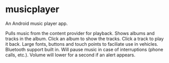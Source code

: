 # musicplayer

An Android music player app.  

Pulls music from the content provider for playback. 
Shows albums and tracks in the album. 
Click an album to show the tracks. Click a track to play it back. 
Large fonts, buttons and touch points to faciliate use in vehicles. 
Bluetooth support built in. 
Will pause music in case of interruptions (phone calls, etc.). 
Volume will lower for a second if an alert appears. 
